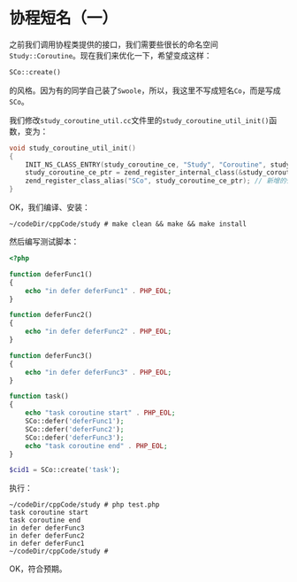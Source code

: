 # 协程短名（一）

之前我们调用协程类提供的接口，我们需要些很长的命名空间`Study::Coroutine`。现在我们来优化一下，希望变成这样：

```php
SCo::create()
```

的风格。因为有的同学自己装了`Swoole`，所以，我这里不写成短名`Co`，而是写成`SCo`。

我们修改`study_coroutine_util.cc`文件里的`study_coroutine_util_init()`函数，变为：

```cpp
void study_coroutine_util_init()
{
    INIT_NS_CLASS_ENTRY(study_coroutine_ce, "Study", "Coroutine", study_coroutine_util_methods);
    study_coroutine_ce_ptr = zend_register_internal_class(&study_coroutine_ce TSRMLS_CC); // Registered in the Zend Engine
    zend_register_class_alias("SCo", study_coroutine_ce_ptr); // 新增的代码
}
```

OK，我们编译、安装：

```shell
~/codeDir/cppCode/study # make clean && make && make install
```

然后编写测试脚本：

```php
<?php

function deferFunc1()
{
    echo "in defer deferFunc1" . PHP_EOL;
}

function deferFunc2()
{
    echo "in defer deferFunc2" . PHP_EOL;
}

function deferFunc3()
{
    echo "in defer deferFunc3" . PHP_EOL;
}

function task()
{
    echo "task coroutine start" . PHP_EOL;
    SCo::defer('deferFunc1');
    SCo::defer('deferFunc2');
    SCo::defer('deferFunc3');
    echo "task coroutine end" . PHP_EOL;
}

$cid1 = SCo::create('task');
```

执行：

```shell
~/codeDir/cppCode/study # php test.php 
task coroutine start
task coroutine end
in defer deferFunc3
in defer deferFunc2
in defer deferFunc1
~/codeDir/cppCode/study # 
```

OK，符合预期。






